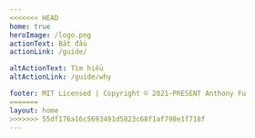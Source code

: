 ```yaml
---
<<<<<<< HEAD
home: true
heroImage: /logo.png
actionText: Bắt đầu
actionLink: /guide/

altActionText: Tìm hiểu
altActionLink: /guide/why

footer: MIT Licensed | Copyright © 2021-PRESENT Anthony Fu
=======
layout: home
>>>>>>> 55df176a16c5693491d5823c68f1af798e1f718f
---
```


<LandingPage />
